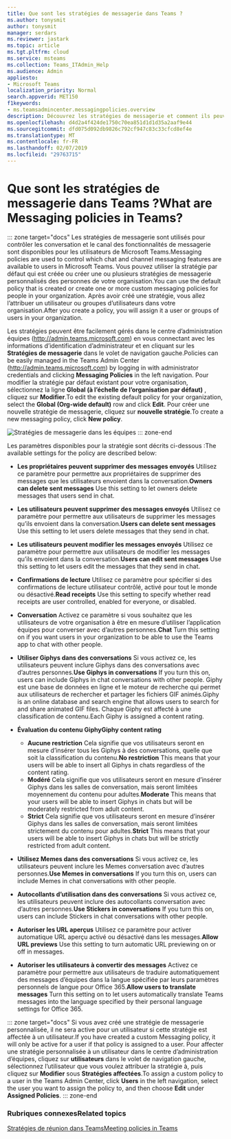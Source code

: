 ```yaml
---
title: Que sont les stratégies de messagerie dans Teams ?
ms.author: tonysmit
author: tonysmit
manager: serdars
ms.reviewer: jastark
ms.topic: article
ms.tgt.pltfrm: cloud
ms.service: msteams
ms.collection: Teams_ITAdmin_Help
ms.audience: Admin
appliesto:
- Microsoft Teams
localization_priority: Normal
search.appverid: MET150
f1keywords:
- ms.teamsadmincenter.messagingpolicies.overview
description: Découvrez les stratégies de messagerie et comment ils peuvent être utilisés pour contrôler la conversation de messagerie dans les équipes.
ms.openlocfilehash: d4d2a4f424de1750c70ea851d1d1d35a2aaf9e44
ms.sourcegitcommit: dfd075d092db9826c792cf947c83c33cfcd8ef4e
ms.translationtype: MT
ms.contentlocale: fr-FR
ms.lasthandoff: 02/07/2019
ms.locfileid: "29763715"
---
```

# <a name="what-are-messaging-policies-in-teams"></a><span data-ttu-id="98a0a-103">Que sont les stratégies de messagerie dans Teams ?</span><span class="sxs-lookup"><span data-stu-id="98a0a-103">What are Messaging policies in Teams?</span></span>
::: zone target="docs"
<span data-ttu-id="98a0a-104">Les stratégies de messagerie sont utilisés pour contrôler les conversation et le canal des fonctionnalités de messagerie sont disponibles pour les utilisateurs de Microsoft Teams.</span><span class="sxs-lookup"><span data-stu-id="98a0a-104">Messaging policies are used to control which chat and channel messaging features are available to users in Microsoft Teams.</span></span> <span data-ttu-id="98a0a-105">Vous pouvez utiliser la stratégie par défaut qui est créée ou créer une ou plusieurs stratégies de messagerie personnalisés des personnes de votre organisation.</span><span class="sxs-lookup"><span data-stu-id="98a0a-105">You can use the default policy that is created or create one or more custom messaging policies for people in your organization.</span></span> <span data-ttu-id="98a0a-106">Après avoir créé une stratégie, vous allez l’attribuer un utilisateur ou groupes d’utilisateurs dans votre organisation.</span><span class="sxs-lookup"><span data-stu-id="98a0a-106">After you create a policy, you will assign it a user or groups of users in your organization.</span></span>

<span data-ttu-id="98a0a-107">Les stratégies peuvent être facilement gérés dans le centre d’administration équipes (http://admin.teams.microsoft.com) en vous connectant avec les informations d’identification d’administrateur et en cliquant sur les **Stratégies de messagerie** dans le volet de navigation gauche.</span><span class="sxs-lookup"><span data-stu-id="98a0a-107">Policies can be easily managed in the Teams Admin Center (http://admin.teams.microsoft.com) by logging in with administrator credentials and clicking **Messaging Policies** in the left navigation.</span></span> <span data-ttu-id="98a0a-108">Pour modifier la stratégie par défaut existant pour votre organisation, sélectionnez la ligne **Global (à l’échelle de l’organisation par défaut)** , cliquez sur **Modifier**.</span><span class="sxs-lookup"><span data-stu-id="98a0a-108">To edit the existing default policy for your organization, select the **Global (Org-wide default)** row and click **Edit**.</span></span> <span data-ttu-id="98a0a-109">Pour créer une nouvelle stratégie de messagerie, cliquez sur **nouvelle stratégie**.</span><span class="sxs-lookup"><span data-stu-id="98a0a-109">To create a new messaging policy, click **New policy**.</span></span>

![Stratégies de messagerie dans les équipes](media/messaging-policies.png)
::: zone-end

<span data-ttu-id="98a0a-111">Les paramètres disponibles pour la stratégie sont décrits ci-dessous :</span><span class="sxs-lookup"><span data-stu-id="98a0a-111">The available settings for the policy are described below:</span></span> 

- <span data-ttu-id="98a0a-112">**Les propriétaires peuvent supprimer des messages envoyés**  Utilisez ce paramètre pour permettre aux propriétaires de supprimer des messages que les utilisateurs envoient dans la conversation.</span><span class="sxs-lookup"><span data-stu-id="98a0a-112">**Owners can delete sent messages**  Use this setting to let owners delete messages that users send in chat.</span></span>
- <span data-ttu-id="98a0a-113">**Les utilisateurs peuvent supprimer des messages envoyés** Utilisez ce paramètre pour permettre aux utilisateurs de supprimer les messages qu’ils envoient dans la conversation.</span><span class="sxs-lookup"><span data-stu-id="98a0a-113">**Users can delete sent messages** Use this setting to let users delete messages that they send in chat.</span></span>
- <span data-ttu-id="98a0a-114">**Les utilisateurs peuvent modifier les messages envoyés** Utilisez ce paramètre pour permettre aux utilisateurs de modifier les messages qu’ils envoient dans la conversation.</span><span class="sxs-lookup"><span data-stu-id="98a0a-114">**Users can edit sent messages** Use this setting to let users edit the messages that they send in chat.</span></span>
- <span data-ttu-id="98a0a-115">**Confirmations de lecture** Utilisez ce paramètre pour spécifier si des confirmations de lecture utilisateur contrôlé, activé pour tout le monde ou désactivé.</span><span class="sxs-lookup"><span data-stu-id="98a0a-115">**Read receipts** Use this setting to specify whether read receipts are user controlled, enabled for everyone, or disabled.</span></span>
<span data-ttu-id="98a0a-116"><a name="bkchat"> </a></span><span class="sxs-lookup"><span data-stu-id="98a0a-116"></span></span>

- <span data-ttu-id="98a0a-117">**Conversation**  Activez ce paramètre si vous souhaitez que les utilisateurs de votre organisation à être en mesure d’utiliser l’application équipes pour converser avec d’autres personnes.</span><span class="sxs-lookup"><span data-stu-id="98a0a-117">**Chat**  Turn this setting on if you want users in your organization to be able to use the Teams app to chat with other people.</span></span>
- <span data-ttu-id="98a0a-118">**Utiliser Giphys dans des conversations**  Si vous activez ce, les utilisateurs peuvent inclure Giphys dans des conversations avec d’autres personnes.</span><span class="sxs-lookup"><span data-stu-id="98a0a-118">**Use Giphys in conversations**  If you turn this on, users can include Giphys in chat conversations with other people.</span></span> <span data-ttu-id="98a0a-119">Giphy est une base de données en ligne et le moteur de recherche qui permet aux utilisateurs de rechercher et partager les fichiers GIF animés.</span><span class="sxs-lookup"><span data-stu-id="98a0a-119">Giphy is an online database and search engine that allows users to search for and share animated GIF files.</span></span> <span data-ttu-id="98a0a-120">Chaque Giphy est affecté à une classification de contenu.</span><span class="sxs-lookup"><span data-stu-id="98a0a-120">Each Giphy is assigned a content rating.</span></span>
- <span data-ttu-id="98a0a-121">**Évaluation du contenu Giphy**</span><span class="sxs-lookup"><span data-stu-id="98a0a-121">**Giphy content rating**</span></span> 
    - <span data-ttu-id="98a0a-122">**Aucune restriction** Cela signifie que vos utilisateurs seront en mesure d’insérer tous les Giphys à des conversations, quelle que soit la classification du contenu.</span><span class="sxs-lookup"><span data-stu-id="98a0a-122">**No restriction** This means that your users will be able to insert all Giphys in chats regardless of the content rating.</span></span>
    - <span data-ttu-id="98a0a-123">**Modéré**  Cela signifie que vos utilisateurs seront en mesure d’insérer Giphys dans les salles de conversation, mais seront limitées moyennement du contenu pour adultes.</span><span class="sxs-lookup"><span data-stu-id="98a0a-123">**Moderate**  This means that your users will be able to insert Giphys in chats but will be moderately restricted from adult content.</span></span>
    - <span data-ttu-id="98a0a-124">**Strict**  Cela signifie que vos utilisateurs seront en mesure d’insérer Giphys dans les salles de conversation, mais seront limitées strictement du contenu pour adultes.</span><span class="sxs-lookup"><span data-stu-id="98a0a-124">**Strict**  This means that your users will be able to insert Giphys in chats but will be strictly restricted from adult content.</span></span>
- <span data-ttu-id="98a0a-125">**Utilisez Memes dans des conversations** Si vous activez ce, les utilisateurs peuvent inclure les Memes conversation avec d’autres personnes.</span><span class="sxs-lookup"><span data-stu-id="98a0a-125">**Use Memes in conversations** If you turn this on, users can include Memes in chat conversations with other people.</span></span> 
- <span data-ttu-id="98a0a-126">**Autocollants d’utilisation dans des conversations** Si vous activez ce, les utilisateurs peuvent inclure des autocollants conversation avec d’autres personnes.</span><span class="sxs-lookup"><span data-stu-id="98a0a-126">**Use Stickers in conversations** If you turn this on, users can include Stickers in chat conversations with other people.</span></span>
- <span data-ttu-id="98a0a-127">**Autoriser les URL aperçus** Utilisez ce paramètre pour activer automatique URL aperçu activé ou désactivé dans les messages.</span><span class="sxs-lookup"><span data-stu-id="98a0a-127">**Allow URL previews** Use this setting to turn automatic URL previewing on or off in messages.</span></span>
- <span data-ttu-id="98a0a-128">**Autoriser les utilisateurs à convertir des messages** Activez ce paramètre pour permettre aux utilisateurs de traduire automatiquement des messages d’équipes dans la langue spécifiée par leurs paramètres personnels de langue pour Office 365.</span><span class="sxs-lookup"><span data-stu-id="98a0a-128">**Allow users to translate messages** Turn this setting on to let users automatically translate Teams messages into the language specified by their personal language settings for Office 365.</span></span>

::: zone target="docs"
<span data-ttu-id="98a0a-129">Si vous avez créé une stratégie de messagerie personnalisée, il ne sera active pour un utilisateur si cette stratégie est affectée à un utilisateur.</span><span class="sxs-lookup"><span data-stu-id="98a0a-129">If you have created a custom Messaging policy, it will only be active for a user if that policy is assigned to a user.</span></span>  <span data-ttu-id="98a0a-130">Pour affecter une stratégie personnalisée à un utilisateur dans le centre d’administration d’équipes, cliquez sur **utilisateurs** dans le volet de navigation gauche, sélectionnez l’utilisateur que vous voulez attribuer la stratégie à, puis cliquez sur **Modifier** sous **Stratégies affectées**.</span><span class="sxs-lookup"><span data-stu-id="98a0a-130">To assign a custom policy to a user in the Teams Admin Center, click **Users** in the left navigation, select the user you want to assign the policy to, and then choose **Edit** under **Assigned Policies**.</span></span>
::: zone-end

### <a name="related-topics"></a><span data-ttu-id="98a0a-131">Rubriques connexes</span><span class="sxs-lookup"><span data-stu-id="98a0a-131">Related topics</span></span>
[<span data-ttu-id="98a0a-132">Stratégies de réunion dans Teams</span><span class="sxs-lookup"><span data-stu-id="98a0a-132">Meeting policies in Teams</span></span>](meeting-policies-in-teams.md)
